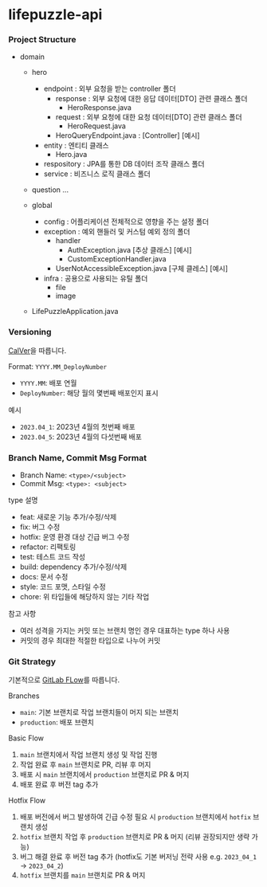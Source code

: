 # lifepuzzle-api

### Project Structure
- domain
    - hero
        - endpoint : 외부 요청을 받는 controller 폴더
            - response : 외부 요청에 대한 응답 데이터[DTO] 관련 클래스 폴더
                - HeroResponse.java
            - request : 외부 요청에 대한 요청 데이터[DTO] 관련 클래스 폴더
                - HeroRequest.java
            - HeroQueryEndpoint.java : [Controller] [예시]
        - entity : 엔티티 클래스 
            - Hero.java 
        - respository : JPA를 통한 DB 데이터 조작 클래스 폴더
        - service : 비즈니스 로직 클래스 폴더
    - question
    ...
        
  - global
      - config : 어플리케이션 전체적으로 영향을 주는 설정 폴더
      - exception : 예외 핸들러 및 커스텀 예외 정의 폴더
          - handler
              - AuthException.java [추상 클래스] [예시]
              - CustomExceptionHandler.java
          - UserNotAccessibleException.java [구체 클레스] [예시]
      - infra : 공용으로 사용되는 유틸 폴더
          - file
          - image 
    
  - LifePuzzleApplication.java

### Versioning

[CalVer](https://calver.org/)을 따릅니다.

Format: `YYYY.MM_DeployNumber`
- `YYYY.MM`: 배포 연월
- `DeployNumber`: 해당 월의 몇번째 배포인지 표시

예시
- `2023.04_1`: 2023년 4월의 첫번째 배포
- `2023.04_5`: 2023년 4월의 다섯번째 배포

### Branch Name, Commit Msg Format

- Branch Name: `<type>/<subject>`
- Commit Msg: `<type>: <subject>`

type 설명

- feat: 새로운 기능 추가/수정/삭제
- fix: 버그 수정
- hotfix: 운영 환경 대상 긴급 버그 수정
- refactor: 리팩토링
- test: 테스트 코드 작성
- build: dependency 추가/수정/삭제
- docs: 문서 수정
- style: 코드 포맷, 스타일 수정
- chore: 위 타입들에 해당하지 않는 기타 작업

참고 사항

- 여러 성격을 가지는 커밋 또는 브랜치 명인 경우 대표하는 type 하나 사용
- 커밋의 경우 최대한 적절한 타입으로 나누어 커밋

### Git Strategy

기본적으로 [GitLab FLow](https://docs.gitlab.com/ee/topics/gitlab_flow.html)를 따릅니다.

Branches

- `main`: 기본 브랜치로 작업 브랜치들이 머지 되는 브랜치
- `production`: 배포 브랜치

Basic Flow

1. `main` 브랜치에서 작업 브랜치 생성 및 작업 진행
2. 작업 완료 후 `main` 브랜치로 PR, 리뷰 후 머지
3. 배포 시 `main` 브랜치에서 `production` 브랜치로 PR & 머지
4. 배포 완료 후 버전 tag 추가

Hotfix Flow

1. 배포 버전에서 버그 발생하여 긴급 수정 필요 시 `production` 브랜치에서 `hotfix` 브랜치 생성
2. `hotfix` 브랜치 작업 후 `production` 브랜치로 PR & 머지 (리뷰 권장되지만 생략 가능)
3. 버그 해결 완료 후 버전 tag 추가 (hotfix도 기본 버저닝 전략 사용 e.g. `2023_04_1` -> `2023_04_2`)
4. `hotfix` 브랜치를 `main` 브랜치로 PR & 머지
     